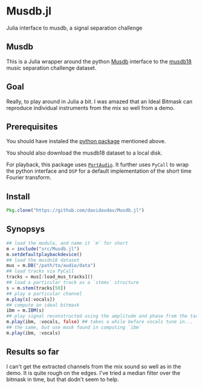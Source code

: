 # Musdb.jl
Julia interface to musdb, a signal separation challenge

## Musdb

This is a Julia wrapper around the python [Musdb](https://github.com/sigsep/sigsep-mus-db) interface to the [musdb18](https://sigsep.github.io/musdb) music separation challenge dataset.

## Goal

Really, to play around in Julia a bit.  I was amazed that an Ideal Bitmask can reproduce individual instruments from the mix so well from a demo.

## Prerequisites

You should have instaled the [python package](https://github.com/sigsep/sigsep-mus-db) mentioned above.

You should also download the musdb18 dataset to a local disk.

For playback, this package uses [`PortAudio`](https://github.com/JuliaAudio/PortAudio.jl).
It further uses `PyCall` to wrap the python interface and `DSP` for a default implementation of the short time Fourier transform.

## Install

```julia
Pkg.clone("https://github.com/davidavdav/Musdb.jl")
```

## Synopsys

```julia
## load the module, and name it `m` for short
m = include("src/Musdb.jl")
m.setdefaultplaybackdevice()
## load the musdn18 dataset
mus = m.DB("/path/to/audio/data")
## load tracks via PyCall
tracks = mus[:load_mus_tracks]()
## load a particular track as a `stems` structure
s = m.stem(tracks[50])
## play a particular channel
m.play(s[:vocals])
## compute an ideal bitmask
ibm = m.IBM(s)
## play signal reconstructed using the amplitude and phase from the target channel
m.play(ibm, :vocals, false) ## takes a while before vocals tune in...
## the same, but use mask found in computing `ibm`
m.play(ibm, :vocals)
```

## Results so far

I can't get the extracted channels from the mix sound so well as in the demo.  It is quite rough on the edges.  I've tried a median filter over the bitmask in time, but that dodn't seem to help.
